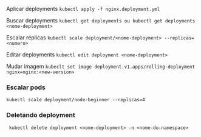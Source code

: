 Aplicar deployments
`
kubectl apply -f nginx.deployment.yml
`

Buscar deployments
`
kubectl get deployments
ou
kubectl get deployments <nome-deployment>
`

Escalar réplicas
`
kubectl scale deployment/<nome-deployment> --replicas=<numero>
`

Editar deployments
`
kubectl edit deployment <nome-deployment>
`

Mudar imagem
`
kubeclt set image deployment.v1.apps/rolling-deployment nginx=nginx:<new-version>
`

### Escalar pods
`
kubectl scale deployment/node-beginner --replicas=4
`

### Deletando deployment
`
kubectl delete deployment <nome-deployment> -n <nome-do-namespace>`